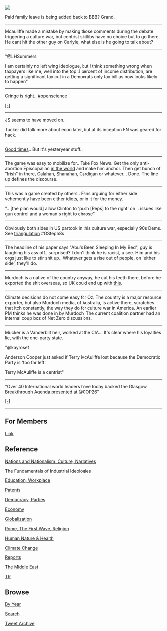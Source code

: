 <img src="https://drive.google.com/uc?export=view&id=1B2wf9R7AMH1d7Vw6e2mucLbIQ5NSjir7"/>

Paid family leave is being added back to BBB? Grand.

---

Mcauliffe made a mistake by making those comments during the debate
triggering a culture war, but centrist shitlibs have no choice but to
go there.  He cant hit the other guy on Carlyle, what else is he going
to talk about?

---

"@LHSummers

I am certainly no left wing ideologue, but I think something wrong
when taxpayers like me, well into the top .1 percent of income
distribution, are getting a significant tax cut in a Democrats only
tax bill as now looks likely to happen"

---

Cringe is right.. \#openscience

[[-]](https://twitter.com/axccl/status/1455988190867693568)

---

JS seems to have moved on..

Tucker did talk more about econ later, but at its inception FN was
geared for hack.

---

[Good times](https://drive.google.com/uc?export=view&id=1r8wAGwhOmflPy0vCbbSEM0mSb16Ua7qF)..
But it's yesteryear stuff.. 

---

The game was easy to mobilize for..  Take Fox News. Get the
only anti-abortion Episcopalian [in the world](https://youtu.be/AXGoWtK1NnY?t=2123)
and make him anchor. Then get bunch of "Irish" in there, Calahan,
Shanahan, Cardigan or whatever... Done.  The line up defines the discourse.

---

This was a game created by others.. Fans arguing for either side
vehemently have been either idiots, or in it for the money.

".. [the plan would] allow Clinton to 'push [Reps] to the right' on .. issues
like gun control and a woman's right to choose"

---

Obviously both sides in US partook in this culture war, especially 90s
Dems. See [triangulation](2021/10/all-too-human.md#triangulation)
\#GSteph8s

---

The headline of his paper says "Abu's Been Sleeping In My Bed", guy is
laughing his ass off.. surprised? I don't think he is racist, u
see. Him and his orgs just like to stir shit up.. Whatever gets a rise out
of people, on 'either side', they'll do.

---

Murdoch is a native of the country anyway, he cut his teeth there,
before he exported the shit overseas, so UK could end up with
[this](tweets/2021/murdoch_abu_sleeping.jpg).

---

Climate decisions do not come easy for Oz. The country is a major
resource exporter, but also Murdoch media, of Australia, is active
there, scratches that itch constantly, the way they do for culture war
in America. An earlier PM thinks he was done in by Murdoch. The current
coalition partner had an internal coup bcz of Net Zero discussions.

---

Mucker is a Vanderbilt heir, worked at the CIA... It's clear where his
loyalties lie, with the one-party state.

"@kayrosef

Anderson Cooper just asked if Terry McAuliffe lost because the
Democratic Party is 'too far left'.

Terry McAuliffe is a centrist"

---

"Over 40 International world leaders have today backed the Glasgow
Breakthrough Agenda presented at @COP26"

[[-]](https://www.h2-view.com/story/cop26-over-40-world-leaders-commit-to-making-renewable-and-low-carbon-hydrogen-globally-available-by-2030/)

---

## For Members

[Link](https://thirdwave-members.herokuapp.com)

## Reference

[Nations and Nationalism, Culture, Narratives](/2013/02/nations-and-nationalism.md)

[The Fundamentals of Industrial Ideologies](/2011/04/fundamentals-of-industrial-ideologies.md)

[Education, Workplace](2017/09/education-workplace.md)

[Patents](/2018/09/patents.md)

[Democracy, Parties](/2016/11/democracy.md)

[Economy](/2018/05/economy.md)

[Globalization](/2018/09/globalization.md)

[Rome, The First Wave, Religion](/2017/12/rome.md)

[Human Nature & Health](/2020/07/human-nature.md)

[Climate Change](/2018/12/climate.md)

[Reports](/2019/05/reports.md)

[The Middle East](/2019/07/middleeast.md)

[TR](../tr)

## Browse

[By Year](years.md)

[Search](search.html)

[Tweet Archive](/tweets/README.md)


